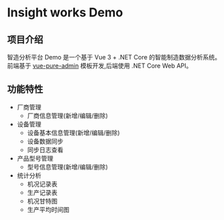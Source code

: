 # Insight works Demo

## 项目介绍

智造分析平台 Demo 是一个基于 Vue 3 + .NET Core 的智能制造数据分析系统。前端基于 [vue-pure-admin](https://github.com/pure-admin/vue-pure-admin) 模板开发,后端使用 .NET Core Web API。

## 功能特性

- 厂商管理
  - 厂商信息管理(新增/编辑/删除)
- 设备管理
  - 设备基本信息管理(新增/编辑/删除)
  - 设备数据同步
  - 同步日志查看
- 产品型号管理
  - 型号信息管理(新增/编辑/删除)
- 统计分析
  - 机况记录表
  - 生产记录表
  - 机况甘特图
  - 生产平均时间图